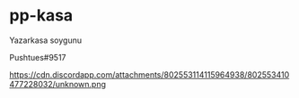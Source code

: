 # pp-kasa
Yazarkasa soygunu

Pushtues#9517

https://cdn.discordapp.com/attachments/802553114115964938/802553410477228032/unknown.png
